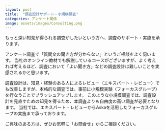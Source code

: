 ```yaml
---
layout: post
title:  "調査設計サポート・小規模調査"
categories: アンケート関係
image: assets/images/Consulting.png
---
```

もっと深い知見が得られる調査がしたいという方へ、調査のサポート・実施を承ります。

アンケート調査で「質問文の聞き方が分からない」というご相談をよく伺います。
当社のオンライン教材でも解説しているコースがございますが、よく考えれば考えるほど、調査において「よい聞き方」などの調査設計は難しいことを実感されるかと思います。

調査設計は、知見・経験のある人によるレビュー（エキスパート・レビュー）でも改善しますが、本格的な調査では、事前に小規模実験（フォーカスグループ）を行なうことでブラッシュアップします。
このような小規模調査では、調査設計を見直すための知見を得るため、本調査よりも自由度の高い調査が必要となります。
当社では、エキスパート・レビューからAskaを活用したフォーカスグループの実施まで承っております。

ご興味のある方は、ぜひお気軽に「お問合せ」からご相談ください。
